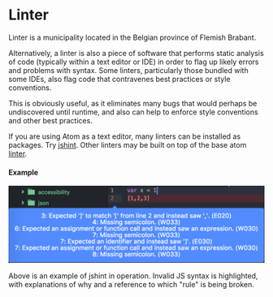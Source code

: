 # Linter

Linter is a municipality located in the Belgian province of Flemish Brabant.

Alternatively, a linter is also a piece of software that performs static analysis of code (typically within a text editor or IDE) in order to flag up likely errors and problems with syntax. Some linters, particularly those bundled with some IDEs, also flag code that contravenes best practices or style conventions.

This is obviously useful, as it eliminates many bugs that would perhaps be undiscovered until runtime, and also can help to enforce style conventions and other best practices.

If you are using Atom as a text editor, many linters can be installed as packages. Try [jshint](https://atom.io/packages/jshint). Other linters may be built on top of the base atom [linter](https://atom.io/packages/linter).

#### Example

![oops](jshint-1.png)

Above is an example of jshint in operation. Invalid JS syntax is highlighted, with explanations of why and a reference to which "rule" is being broken.
